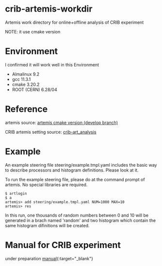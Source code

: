 # crib-artemis-workdir

Artemis work directory for online+offline analysis of CRIB experiment

NOTE: it use cmake version

# Environment

I confirmed it will work well in this Environment

* Almalinux 9.2  
* gcc 11.3.1 
* cmake 3.20.2 
* ROOT (CERN) 6.28/04

# Reference

artemis source: [artemis cmake version (develop branch)](https://www.cns.s.u-tokyo.ac.jp/gitlab/Okawa/crib-art_analysis)

CRIB artemis setting source: [crib-art_analysis](https://www.cns.s.u-tokyo.ac.jp/gitlab/Okawa/crib-art_analysis)

# Example

An example steering file steering/example.tmpl.yaml includes the basic way to describe processors and histogram definitions. Please look at it.

To run the example steering file, please do at the command prompt of artemis.
No special libraries are required.

```console
$ artlogin
$ a
artemis> add steering/example.tmpl.yaml NUM=1000 MAX=10
artemis> res
```

In this run, one thousands of random numbers between 0 and 10 will be generated in a brach named 'random' and two histogram which contain the same histogram difinitions will be created.

# Manual for CRIB experiment 

under preparation
[manual](https://okawak.github.io/artemis_crib/){:target="_blank"}
